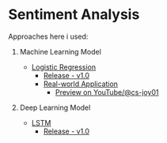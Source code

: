 # Sentiment Analysis

Approaches here i used:

1. Machine Learning Model
   
	- [Logistic Regression](https://github.com/cs-joy/Sentiment-Analysis-Model/tree/main/Machine-Learning/Logistic-Regression)
		- [Release - v1.0](https://github.com/cs-joy/Sentiment-Analysis-Model/releases/tag/v1.0)
		- [Real-world Application](https://github.com/cs-joy/sentiment-app/tree/main "Simple Django App")
			- [Preview on YouTube/@cs-joy01](https://www.youtube.com/watch?v=Y3EHamKgEFk "youtube.com/@cs-joy01")

3. Deep Learning Model

	- [LSTM](https://github.com/cs-joy/Sentiment-Analysis-Model/tree/main/Deep-Learning/LSTM "under development")
		- [Release - v1.0](https://github.com/cs-joy/Sentiment-Analysis "upcoming...")
